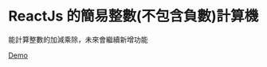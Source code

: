 # ReactJs 的簡易整數(不包含負數)計算機

能計算整數的加減乘除，未來會繼續新增功能

[Demo](https://zhenguo27.github.io/ReactSimpleCalculator/)

